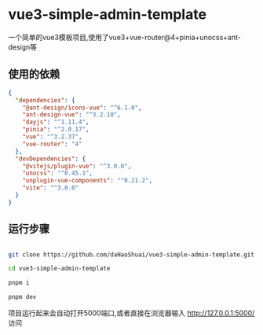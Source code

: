 # vue3-simple-admin-template

一个简单的vue3模板项目,使用了vue3+vue-router@4+pinia+unocss+ant-design等

## 使用的依赖
```json
{
  "dependencies": {
    "@ant-design/icons-vue": "^6.1.0",
    "ant-design-vue": "^3.2.10",
    "dayjs": "^1.11.4",
    "pinia": "^2.0.17",
    "vue": "^3.2.37",
    "vue-router": "4"
  },
  "devDependencies": {
    "@vitejs/plugin-vue": "^3.0.0",
    "unocss": "^0.45.1",
    "unplugin-vue-components": "^0.21.2",
    "vite": "^3.0.0"
  }
}
```

## 运行步骤
```sh

git clone https://github.com/daHaoShuai/vue3-simple-admin-template.git

cd vue3-simple-admin-template

pnpm i

pnpm dev
```
项目运行起来会自动打开5000端口,或者直接在浏览器输入 http://127.0.0.1:5000/ 访问
